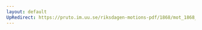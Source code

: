 ```yaml
---
layout: default
UpRedirect: https://pruto.im.uu.se/riksdagen-motions-pdf/1868/mot_1868__ak__327/mot_1868__ak__327-002.pdf
---
```

